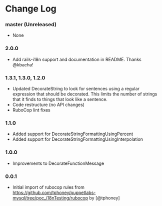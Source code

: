 # Change Log

### master (Unreleased)

* None

### 2.0.0

* Add rails-i18n support and documentation in README. Thanks @kbacha!

### 1.3.1, 1.3.0, 1.2.0

 * Updated DecorateString to look for sentences using a regular expression that should be decorated. This limits the number of strings that it finds to things that look like a sentence.
 * Code restructure (no API changes)
 * RuboCop lint fixes

### 1.1.0

 * Added support for DecorateStringFormattingUsingPercent
 * Added support for DecorateStringFormattingUsingInterpolation

### 1.0.0

 * Improvements to DecorateFunctionMessage

### 0.0.1

 * Initial import of rubocop rules from https://github.com/tphoney/puppetlabs-mysql/tree/poc_i18nTesting/rubocop by [@tphoney]
